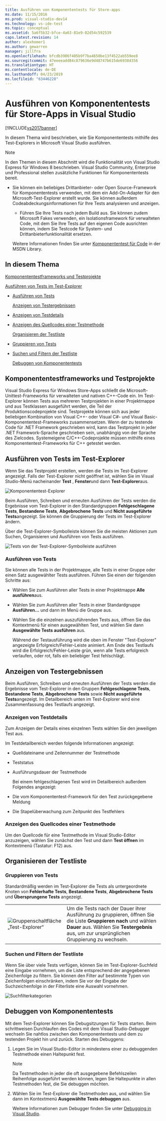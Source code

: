 ```yaml
---
title: Ausführen von Komponententests für Store-apps
ms.date: 11/15/2016
ms.prod: visual-studio-dev14
ms.technology: vs-ide-test
ms.topic: conceptual
ms.assetid: 5a6f5b32-bfce-4a63-81e9-02d54c592539
caps.latest.revision: 14
author: alexhomer1
ms.author: gewarren
manager: jillfra
ms.openlocfilehash: bfcdb3906f405b9f7ba4650be13f4522ab559ee8
ms.sourcegitcommit: 47eeeeadd84c879636e9d48747b615de69384356
ms.translationtype: HT
ms.contentlocale: de-DE
ms.lasthandoff: 04/23/2019
ms.locfileid: "63446228"
---
```

# <a name="run-unit-tests-for-store-apps-in-visual-studio"></a>Ausführen von Komponententests für Store-Apps in Visual Studio
[!INCLUDE[vs2017banner](../includes/vs2017banner.md)]

In diesem Thema wird beschrieben, wie Sie Komponententests mithilfe des Test-Explorers in Microsoft Visual Studio ausführen.

> [!NOTE]
> In den Themen in diesem Abschnitt wird die Funktionalität von Visual Studio Express für Windows 8 beschrieben. Visual Studio Community, Enterprise und Professional stellen zusätzliche Funktionen für Komponententests bereit.
>
> - Sie können ein beliebiges Drittanbieter- oder Open Source-Framework für Komponententests verwenden, mit dem ein Add-On-Adapter für den Microsoft-Test-Explorer erstellt wurde. Sie können außerdem Codeabdeckungsinformationen für Ihre Tests analysieren und anzeigen.
>   - Führen Sie Ihre Tests nach jedem Build aus. Sie können zudem Microsoft Fakes verwenden, ein Isolationsframework für verwalteten Code, mit dem Sie Ihre Tests auf den eigenen Code ausrichten können, indem Sie Testcode für System- und Drittanbieterfunktionalität ersetzen.
>
>   Weitere Informationen finden Sie unter [Komponententest für Code](../test/unit-test-your-code.md) in der MSDN Library.

## <a name="BKMK_In_this_topic"></a> In diesem Thema
 [Komponententestframeworks und Testprojekte](#BKMK_Unit_test_frameworks_and_test_projects)

 [Ausführen von Tests im Test-Explorer](#BKMK_Running_tests_in_Test_Explorer)

- [Ausführen von Tests](#BKMK_Running_tests)

  [Anzeigen von Testergebnissen](#BKMK_Viewing_test_results)

- [Anzeigen von Testdetails](#BKMK_Viewing_test_details)

- [Anzeigen des Quellcodes einer Testmethode](#BKMK_Viewing_the_source_code_of_a_test_method)

  [Organisieren der Testliste](#BKMK_Organizing_the_test_list)

- [Gruppieren von Tests](#BKMK_Grouping_tests)

- [Suchen und Filtern der Testliste](#BKMK_Searching_and_filtering_the_test_list)

  [Debuggen von Komponententests](#BKMK_Debugging_unit_tests)

## <a name="BKMK_Unit_test_frameworks_and_test_projects"></a> Komponententestframeworks und Testprojekte
 Visual Studio Express für Windows Store-Apps schließt die Microsoft-Unittest-Frameworks für verwalteten und nativen C++-Code ein. Im Test-Explorer können Tests aus mehreren Testprojekten in einer Projektmappe und aus Testklassen ausgeführt werden, die Teil der Produktionscodeprojekte sind. Testprojekte können sich aus jeder beliebigen Kombination von Visual C++- oder Visual C#- und Visual Basic-Komponententest-Frameworks zusammensetzen. Wenn der zu testende Code für .NET Framework geschrieben wird, kann das Testprojekt in jeder .NET Framework-Sprache geschrieben sein, unabhängig von der Sprache des Zielcodes. Systemeigene C/C++-Codeprojekte müssen mithilfe eines Komponententest-Frameworks für C++ getestet werden.

## <a name="BKMK_Running_tests_in_Test_Explorer"></a> Ausführen von Tests im Test-Explorer
 Wenn Sie das Testprojekt erstellen, werden die Tests im Test-Explorer angezeigt. Falls der Test-Explorer nicht geöffnet ist, wählen Sie im Visual Studio-Menü nacheinander **Test** , **Fenster**und dann **Test-Explorer**aus.

 ![Komponententest-Explorer](../ide/media/ute-failedpassednotrunsummary.png "UTE_FailedPassedNotRunSummary")

 Beim Ausführen, Schreiben und erneuten Ausführen der Tests werden die Ergebnisse vom Test-Explorer in den Standardgruppen **Fehlgeschlagene Tests**, **Bestandene Tests**, **Abgebrochene Tests** und **Nicht ausgeführte Tests**angezeigt. Sie können die Gruppierung der Tests im Test-Explorer ändern.

 Über die Test-Explorer-Symbolleiste können Sie die meisten Aktionen zum Suchen, Organisieren und Ausführen von Tests ausführen.

 ![Tests von der Test-Explorer-Symbolleiste ausführen](../test/media/ute-toolbar.png "UTE_ToolBar")

### <a name="BKMK_Running_tests"></a> Ausführen von Tests
 Sie können alle Tests in der Projektmappe, alle Tests in einer Gruppe oder einen Satz ausgewählter Tests ausführen. Führen Sie einen der folgenden Schritte aus:

- Wählen Sie zum Ausführen aller Tests in einer Projektmappe **Alle ausführen**aus.

- Wählen Sie zum Ausführen aller Tests in einer Standardgruppe **Ausführen...** und dann im Menü die Gruppe aus.

- Wählen Sie die einzelnen auszuführenden Tests aus, öffnen Sie das Kontextmenü für einen ausgewählten Test, und wählen Sie dann **Ausgewählte Tests ausführen** aus.

  Während der Testausführung wird die oben im Fenster "Test-Explorer" angezeigte Erfolgreich/Fehler-Leiste animiert. Am Ende des Testlaufs wird die Erfolgreich/Fehler-Leiste grün, wenn alle Tests erfolgreich verlaufen, oder rot, falls ein beliebiger Test fehlschlägt.

## <a name="BKMK_Viewing_test_results"></a> Anzeigen von Testergebnissen
 Beim Ausführen, Schreiben und erneuten Ausführen der Tests werden die Ergebnisse vom Test-Explorer in den Gruppen **Fehlgeschlagene Tests**, **Bestandene Tests**, **Abgebrochene Tests** sowie **Nicht ausgeführte Tests**angezeigt. Im Detailbereich unten im Test-Explorer wird eine Zusammenfassung des Testlaufs angezeigt.

### <a name="BKMK_Viewing_test_details"></a> Anzeigen von Testdetails
 Zum Anzeigen der Details eines einzelnen Tests wählen Sie den jeweiligen Test aus.

 Im Testdetailbereich werden folgende Informationen angezeigt:

- Quelldateiname und Zeilennummer der Testmethode

- Teststatus

- Ausführungsdauer der Testmethode

  Bei einem fehlgeschlagenen Test wird im Detailbereich außerdem Folgendes angezeigt:

- Die vom Komponententest-Framework für den Test zurückgegebene Meldung

- Die Stapelüberwachung zum Zeitpunkt des Testfehlers

### <a name="BKMK_Viewing_the_source_code_of_a_test_method"></a> Anzeigen des Quellcodes einer Testmethode
 Um den Quellcode für eine Testmethode im Visual Studio-Editor anzuzeigen, wählen Sie zunächst den Test und dann **Test öffnen** im Kontextmenü (Tastatur: F12) aus.

## <a name="BKMK_Organizing_the_test_list"></a> Organisieren der Testliste

### <a name="BKMK_Grouping_tests"></a> Gruppieren von Tests
 Standardmäßig werden im Test-Explorer die Tests als untergeordnete Knoten von **Fehlerhafte Tests**, **Bestandene Tests**, **Abgebrochene Tests** und **Übersprungene Tests** angezeigt.

|||
|-|-|
|![Gruppenschaltfläche „Test-Explorer“](../test/media/ute-groupby-btn.png "UTE_GroupBy_btn")|Um die Tests nach der Dauer ihrer Ausführung zu gruppieren, öffnen Sie die Liste **Gruppieren nach** und wählen **Dauer** aus. Wählen Sie **Testergebnis** aus, um zur ursprünglichen Gruppierung zu wechseln.|

### <a name="BKMK_Searching_and_filtering_the_test_list"></a> Suchen und Filtern der Testliste
 Wenn Sie über viele Tests verfügen, können Sie im Test-Explorer-Suchfeld eine Eingabe vornehmen, um die Liste entsprechend der angegebenen Zeichenfolge zu filtern. Sie können den Filter auf bestimmte Typen von Zeichenfolgen einschränken, indem Sie vor der Eingabe der Suchzeichenfolge in der Filterliste eine Auswahl vornehmen.

 ![Suchfilterkategorien](../test/media/ute-searchfilter.png "UTE_SearchFilter")

## <a name="BKMK_Debugging_unit_tests"></a> Debuggen von Komponententests
 Mit dem Test-Explorer können Sie Debugsitzungen für Tests starten. Beim schrittweisen Durchlaufen des Codes mit dem Visual Studio-Debugger wechseln Sie nahtlos zwischen den Komponententests und dem zu testenden Projekt hin und zurück. Starten des Debuggens:

1. Legen Sie im Visual Studio-Editor in mindestens einer zu debuggenden Testmethode einen Haltepunkt fest.

   > [!NOTE]
   > Da Testmethoden in jeder die oft ausgegebene Befehlszeilen  Reihenfolge ausgeführt werden können, legen Sie Haltepunkte in allen Testmethoden fest, die Sie debuggen möchten.

2. Wählen Sie im Test-Explorer die Testmethoden aus, und wählen Sie dann im Kontextmenü **Ausgewählte Tests debuggen** aus.

   Weitere Informationen zum Debugger finden Sie unter [Debugging in Visual Studio](../debugger/debugging-in-visual-studio.md).
